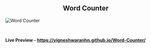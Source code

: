 <h2 align = "center">Word Counter</h2>

![Word Counter](https://user-images.githubusercontent.com/123430104/215414114-1ccd920b-dc25-4172-833b-3d50cf72b983.png)

<br>

**Live Preview - https://vigneshwaranhn.github.io/Word-Counter/**
